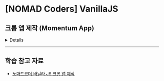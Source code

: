 # [NOMAD Coders] VanillaJS

## 크롬 앱 제작 (Momentum App)
<details>

### 사용 스택
![HTML5](https://img.shields.io/badge/html5-E34F26.svg?style=for-the-badge&logo=html5&logoColor=white)
![CSS3](https://img.shields.io/badge/css3-1572B6.svg?style=for-the-badge&logo=css3&logoColor=white)
![JavaScript](https://img.shields.io/badge/javascript-%23323330.svg?style=for-the-badge&logo=javascript&logoColor=%23F7DF1E)

### 구현 기능
<details>
  
#### 로그인
  - 초기 화면에서 유저 이름 등록
  - 등록한 유저는 새로고침해도 유지

#### 시간 표시
- 현재 시간을 화면에 표시
- 오전 오후 구분 / 12시간 기준 표시

#### 글귀
- 명언과 작가를 랜덤하게 화면에 표시

#### todo 리스트
- todo 리스트 생성 및 삭제 구현
- 새로고침해도 기존 리스트 그대로 
  
</details>

#### * 파일을 모두 내려 받고 index.html 파일로 구현 화면을 확인 할 수 있습니다.
  
  </details>


---

## 학습 참고 자료
- [노마드코더 바닐라 JS 크롬 앱 제작](https://nomadcoders.co/javascript-for-beginners/lobby)
